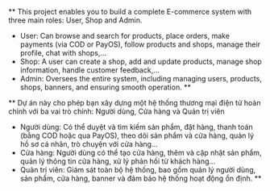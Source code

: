 **
This project enables you to build a complete E-commerce system with three main roles: User, Shop and Admin.
- User: Can browse and search for products, place orders, make payments (via COD or PayOS), follow products and shops, manage their profile, chat with shops,...
- Shop: A user can create a shop, add and update products, manage shop information, handle customer feedback,...
- Admin: Oversees the entire system, including managing users, products, shops, banners, and ensuring smooth operation.
**

**
Dự án này cho phép bạn xây dựng một hệ thống thương mại điện tử hoàn chỉnh với ba vai trò chính: Người dùng, Cửa hàng và Quản trị viên
- Người dùng: Có thể duyệt và tìm kiếm sản phẩm, đặt hàng, thanh toán (bằng COD hoặc qua PayOS), theo dõi sản phẩm và cửa hàng, quản lý hồ sơ cá nhân, trò chuyện với cửa hàng...
- Cửa hàng: Người dùng có thể tạo cửa hàng, thêm và cập nhật sản phẩm, quản lý thông tin cửa hàng, xử lý phản hồi từ khách hàng...
- Quản trị viên: Giám sát toàn bộ hệ thống, bao gồm quản lý người dùng, sản phẩm, cửa hàng, banner và đảm bảo hệ thống hoạt động ổn định.
**
